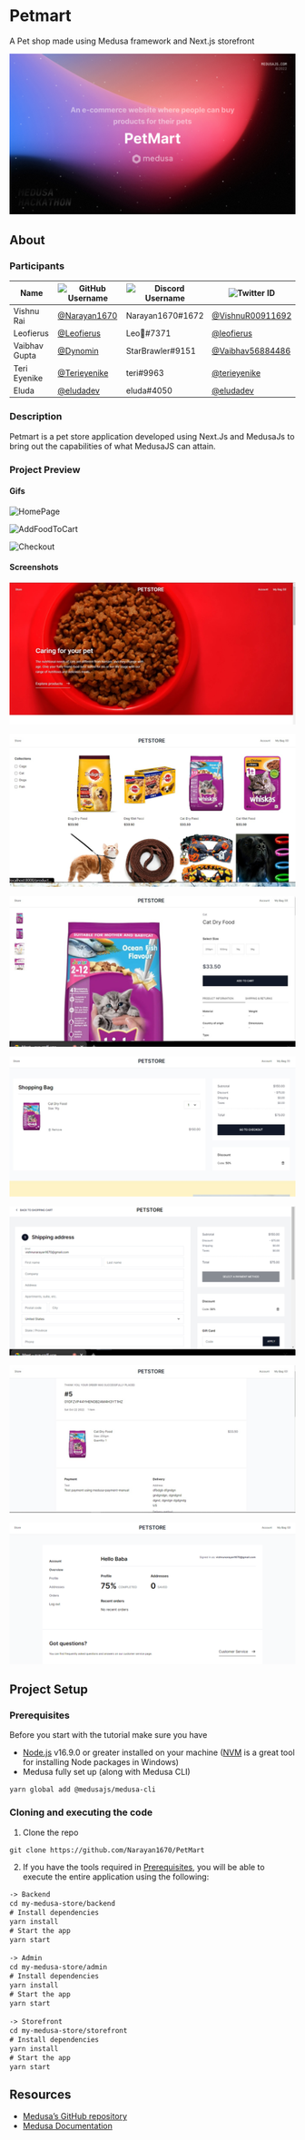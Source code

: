 # Petmart
  A Pet shop made using Medusa framework and Next.js storefront
  
  ![Header](media/screenshots/galaxy-cover-template%231.jpg)

## About
  ### Participants
  | Name | ![GitHub Username](https://img.shields.io/badge/github-%23121011.svg?style=for-the-badge&logo=github&logoColor=white) |![Discord Username](https://img.shields.io/badge/Discord-%237289DA.svg?style=for-the-badge&logo=discord&logoColor=white)|![Twitter ID](https://img.shields.io/badge/Twitter-%231DA1F2.svg?style=for-the-badge&logo=Twitter&logoColor=white)|
  | --- | --- | --- | --- |
  |Vishnu Rai | [@Narayan1670](https://github.com/Narayan1670)|Narayan1670#1672|[@VishnuR00911692](https://twitter.com/VishnuR00911692)|
  |Leofierus | [@Leofierus](https://github.com/Leofierus)|Leo🦋#7371|[@leofierus](https://twitter.com/leofierus)|
  |Vaibhav Gupta | [@Dynomin](https://github.com/Dynomin)|StarBrawler#9151|[@Vaibhav56884486](https://twitter.com/Vaibhav56884486)|
  |Teri Eyenike | [@Terieyenike](https://github.com/terieyenike)|teri#9963|[@terieyenike](https://twitter.com/terieyenike)|
  |Eluda | [@eludadev](https://github.com/eludadev)|eluda#4050|[@eludadev](https://twitter.com/eludadev)|
  
  ### Description
  Petmart is a pet store application developed using Next.Js and MedusaJs to bring out the capabilities of what MedusaJS can attain.
  
  ### Project Preview
#### Gifs
![HomePage](media/gifs/homepage.gif)

![AddFoodToCart](media/gifs/catfood.gif)

![Checkout](media/gifs/checkout.gif)

#### Screenshots
![HomePage](media/screenshots/frontpage.jpg)

![ProductsList](media/screenshots/products-page.jpg)

![SingleProduct](media/screenshots/single-product-page.jpg)

![Cart](media/screenshots/cart.jpg)

![CheckoutPage](media/screenshots/checkout-page.png)

![OrderConfirmed](media/screenshots/order-confirmed.jpg)

![Profile](media/screenshots/profile-ss.png)
  
  
## Project Setup
  ### Prerequisites
  Before you start with the tutorial make sure you have

  - [Node.js](https://nodejs.org/en/) v16.9.0 or greater installed on your machine ([NVM](https://github.com/coreybutler/nvm-windows) is a great tool for installing Node packages in Windows)
  - Medusa fully set up (along with Medusa CLI)
```
yarn global add @medusajs/medusa-cli
```

  ### Cloning and executing the code
1. Clone the repo
```
git clone https://github.com/Narayan1670/PetMart
```
2. If you have the tools required in [Prerequisites](#prerequisites), you will be able to execute the entire application using the following:
```
-> Backend
cd my-medusa-store/backend
# Install dependencies
yarn install
# Start the app
yarn start

-> Admin
cd my-medusa-store/admin
# Install dependencies
yarn install
# Start the app
yarn start

-> Storefront
cd my-medusa-store/storefront
# Install dependencies
yarn install
# Start the app
yarn start
```

## Resources
- [Medusa’s GitHub repository](https://github.com/medusajs/medusa)
- [Medusa Documentation](https://docs.medusajs.com/)

